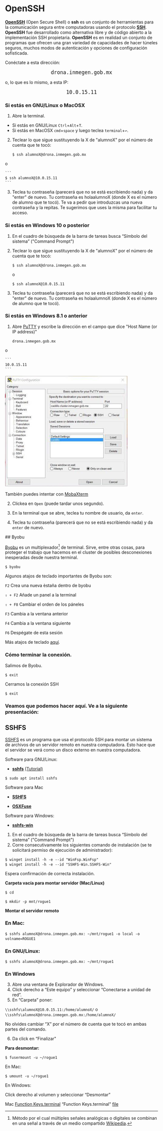 # OpenSSH


[**OpenSSH**](https://www.openssh.com/) (Open Secure Shell) o **ssh** es un conjunto de herramientas para la comunicación segura entre computadoras usando el protocolo [**SSH**](https://www.ssh.com/ssh/protocol/). **OpenSSH** fue desarrollado como alternativa libre y de código abierto a la implementación SSH propietaria.
**OpenSSH** es en realidad un conjunto de programas que ofrecen una gran variedad de capacidades de hacer túneles seguros, muchos modos de autenticación y opciones de configuración sofisticada.


Conéctate a esta dirección:

<p align="center"> 
<big><tt>drona.inmegen.gob.mx</tt></big>
</p>


o, lo que es lo mismo, a esta IP:

<p align="center"> 
<big><tt>10.0.15.11</tt></big>
</p>



### Si estás en GNU/Linux o MacOSX

 
1. Abre la terminal. 
  - Si estás en GNU/Linux `Ctrl`+`Alt`+`T`. 
  - Si estás en MacOSX `cmd`+`space` y luego teclea `terminal`+`↩︎`.

2. Teclear lo que sigue sustituyendo la X de "alumnoX" por el número de cuenta que te tocó:
	
	```
	$ ssh alumnoX@drona.inmegen.gob.mx
	```

o

	```
	$ ssh alumnoX@10.0.15.11
	```


3. Teclea tu contraseña (parecerá que no se está escribiendo nada) y da "enter" de nuevo. Tu contraseña es holaalumnoX (donde X es el número de alumno que te tocó). Te va a pedir que introduzcas una nueva contraseña y la repitas. Te sugerimos que uses la misma para facilitar tu acceso.

### Si estás en Windows 10 o posterior

1. En el cuadro de búsqueda de la barra de tareas busca “Símbolo del sistema” ("Command Prompt")
2. Teclear lo que sigue sustituyendo la X de "alumnoX" por el número de cuenta que te tocó:

    ```
	$ ssh alumnoX@drona.inmegen.gob.mx
	```

	o

	```
	$ ssh alumnoX@10.0.15.11
	```

3. Teclea tu contraseña (parecerá que no se está escribiendo nada) y da "enter" de nuevo. Tu contraseña es holaalumnoX (donde X es el número de alumno que te tocó).

### Si estás en Windows 8.1 o anterior


1. Abre [PuTTY](https://www.chiark.greenend.org.uk/~sgtatham/putty/latest.html) y escribe la dirección en el campo que dice "Host Name (or IP address)"

	```
	drona.inmegen.gob.mx
	```
o

	```
	10.0.15.11
	```



![PuTTY](../imagenes/putty.jpg)

También puedes intentar con [MobaXterm](https://mobaxterm.mobatek.net/)

2. Clickea en `Open` (puede tardar unos segundo).

3. En la terminal que se abre, teclea tu nombre de usuario, da `enter`. 

4. Teclea tu contraseña (parecerá que no se está escribiendo nada) y da `enter` de nuevo.





## Byobu

[Byobu](http://byobu.co/) es un multiplexador[^1] de terminal. Sirve, entre otras cosas, para proteger el trabajo que hacemos en el cluster de posibles desconexiones inesperadas desde nuestra terminal. 

[^1]: Método por el cual múltiples señales analógicas o digitales se combinan en una señal a través de un medio compartido [Wikipedia](https://es.wikipedia.org/wiki/Multiplexaci%C3%B3n).

```
$ byobu
```


Algunos atajos de teclado importantes de Byobu son:

`F2` Crea una nueva èstaña dentro de byobu

`⇪ + F2` Añade un panel a la terminal 

`⇪ + F8` Cambiar el orden de los páneles 

`F3` Cambia a la ventana anterior

`F4` Cambia a la ventana siguiente

`F6` Despégate de esta sesión 

Más atajos de teclado [aquí](http://byobu.co/documentation.html).


### Cómo terminar la conexión.

Salimos de Byobu.

```
$ exit
```

Cerramos la conexión SSH

```
$ exit
```




### Veamos que podemos hacer aquí. Ve a la siguiente presentación:


## SSHFS

[SSHFS](https://github.com/libfuse/sshfs) es un programa que usa el protocolo SSH para montar un sistema de archivos de un servidor remoto en nuestra computadora. Esto hace que el servidor se verá como un disco externo en nuestra computadora.


Software para GNU/Linux:

+ **[sshfs](http://fuse.sourceforge.net/sshfs.html)**  [(Tutorial)](https://www.digitalocean.com/community/tutorials/how-to-use-sshfs-to-mount-remote-file-systems-over-ssh)

```
$ sudo apt install sshfs
```

Software para Mac

+ **[SSHFS](https://github.com/libfuse/sshfs/releases)**

+ **[OSXFuse](https://osxfuse.github.io/)**


Software para Windows:

+ **[sshfs-win](https://github.com/winfsp/sshfs-win)**

1. En el cuadro de búsqueda de la barra de tareas busca “Símbolo del sistema” ("Command Prompt")
2. Corre consecutivamente los siguientes comando de instalación (se te solicitará permiso de ejecución de administrador):

```
$ winget install -h -e --id "WinFsp.WinFsp"
$ winget install -h -e --id "SSHFS-Win.SSHFS-Win"
```
Espera confirmación de correcta instalación.


**Carpeta vacía para montar servidor (Mac/Linux)**


```
$ cd
```

```
$ mkdir -p mnt/rogue1
```

**Montar el servidor remoto**

### En Mac:

```
$ sshfs alumnoX@drona.inmegen.gob.mx: ~/mnt/rogue1 -o local -o volname=ROGUE1 
```

### En GNU/Linux:

```
$ sshfs alumnoX@drona.inmegen.gob.mx: ~/mnt/rogue1 
```

### En Windows


3. Abre una ventana de Explorador de Windows.
4. Click derecho a “Este equipo” y seleccionar “Conectarse a unidad de red”.
5. En “Carpeta” poner:

```\\sshfs\alumnoX@10.0.15.11:/home/alumnoX/```
o
```\\sshfs\alumnoX@drona.inmegen.gob.mx:/home/alumnoX/```

No olvides cambiar “X” por el número de cuenta que te tocó en ambas partes del comando.

6. Da click en “Finalizar"



**Para desmontar:**

```
$ fusermount -u ~/rogue1
```

En Mac:

```
$ umount -u ~/rogue1
```

En Windows: 

Click derecho al volumen y seleccionar “Desmontar"


Mac [Function Keys.terminal](https://github.com/google/terminal-app-function-keys/) “Function Keys.terminal" [file](https://raw.githubusercontent.com/google/terminal-app-function-keys/master/Function%20Keys.terminal)
